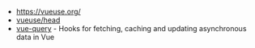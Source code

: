 - https://vueuse.org/
- [vueuse/head](https://github.com/vueuse/head)
- [vue-query](https://github.com/DamianOsipiuk/vue-query) - Hooks for fetching, caching and updating asynchronous data in Vue
